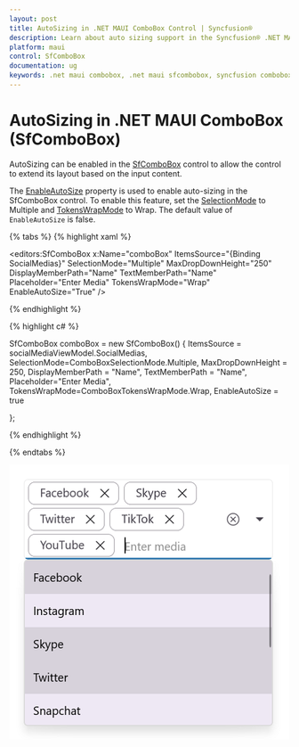 ```yaml
---
layout: post
title: AutoSizing in .NET MAUI ComboBox Control | Syncfusion®
description: Learn about auto sizing support in the Syncfusion® .NET MAUI ComboBox (SfComboBox) control and more here.
platform: maui
control: SfComboBox
documentation: ug
keywords: .net maui combobox, .net maui sfcombobox, syncfusion combobox, combobox maui, .net maui dropdown list, .net maui select menu.
---
```


# AutoSizing in .NET MAUI ComboBox (SfComboBox)

AutoSizing can be enabled in the [SfComboBox](https://help.syncfusion.com/cr/maui/Syncfusion.Maui.Inputs.SfComboBox.html) control to allow the control to extend its layout based on the input content.

The [EnableAutoSize](https://help.syncfusion.com/cr/maui/Syncfusion.Maui.Inputs.SfComboBox.html#Syncfusion_Maui_Inputs_SfComboBox_EnableAutoSize) property is used to enable auto-sizing in the SfComboBox control. To enable this feature, set the [SelectionMode](https://help.syncfusion.com/cr/maui/Syncfusion.Maui.Inputs.SfComboBox.html#Syncfusion_Maui_Inputs_SfComboBox_SelectionMode) to Multiple and [TokensWrapMode](https://help.syncfusion.com/cr/maui/Syncfusion.Maui.Inputs.SfComboBox.html#Syncfusion_Maui_Inputs_SfComboBox_TokensWrapMode) to Wrap. The default value of `EnableAutoSize` is false.

{% tabs %}
{% highlight xaml %}

<editors:SfComboBox x:Name="comboBox"
             ItemsSource="{Binding SocialMedias}"
             SelectionMode="Multiple"
             MaxDropDownHeight="250"
             DisplayMemberPath="Name"
             TextMemberPath="Name"
             Placeholder="Enter Media"
             TokensWrapMode="Wrap"
             EnableAutoSize="True" />

{% endhighlight %}

{% highlight c# %}

SfComboBox comboBox = new SfComboBox() 
{
        ItemsSource = socialMediaViewModel.SocialMedias,
        SelectionMode=ComboBoxSelectionMode.Multiple,
        MaxDropDownHeight = 250,
        DisplayMemberPath = "Name",
        TextMemberPath = "Name",
        Placeholder="Enter Media",
        TokensWrapMode=ComboBoxTokensWrapMode.Wrap,
        EnableAutoSize = true

};

{% endhighlight %}

{% endtabs %}

![.NET MAUI ComboBox AutoSize.](Images/AutoSizing/net-maui-combobox-autosize.png)



